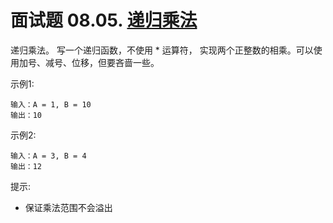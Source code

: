 # 面试题 08.05. [递归乘法](https://leetcode-cn.com/problems/recursive-mulitply-lcci/)

递归乘法。 写一个递归函数，不使用 * 运算符， 实现两个正整数的相乘。可以使用加号、减号、位移，但要吝啬一些。

示例1:
```
输入：A = 1, B = 10
输出：10
```

示例2:
``` 
输入：A = 3, B = 4
输出：12
```

提示:

- 保证乘法范围不会溢出